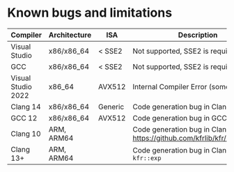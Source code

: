 # Known bugs and limitations

| Compiler           | Architecture | ISA     | Description                                                           |
|--------------------|--------------|---------|-----------------------------------------------------------------------|
| Visual Studio      | x86/x86_64   | < SSE2  | Not supported, SSE2 is required                                       |
| GCC                | x86/x86_64   | < SSE2  | Not supported, SSE2 is required                                       |
| Visual Studio 2022 | x86_64       | AVX512  | Internal Compiler Error (sometimes)                                   |
| Clang 14           | x86/x86_64   | Generic | Code generation bug in Clang                                          |
| GCC 12             | x86/x86_64   | AVX512  | Code generation bug in GCC                                            |
| Clang 10           | ARM, ARM64   |         | Code generation bug in Clang https://github.com/kfrlib/kfr/issues/112 |
| Clang 13+          | ARM, ARM64   |         | Code generation bug in Clang in `kfr::exp`                            |
